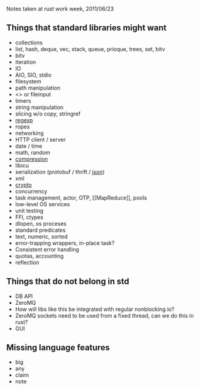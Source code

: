 Notes taken at rust work week, 2011/06/23

## Things that standard libraries might want

* collections
 * list, hash, deque, vec, stack, queue, prioque, trees, set, bitv
 * bitv
 * iteration
* IO
 * AIO, SIO, stdio
 * filesystem
 * path manipulation
 * <> or fileinput
 * timers
* string manipulation
 * slicing w/o copy, stringref
 * [regexp](https://github.com/elly/rustpcre)
 * ropes
* networking
 * HTTP client / server
* date / time
* math, random
* [compression](https://github.com/elly/rustzlib)
* libicu
* serialization (protobuf / thrift / [json](https://github.com/graydon/rust/blob/master/src/libstd/json.rs))
* xml
* [crypto](https://github.com/elly/rustcrypto)
* concurrency
 * task management, actor, OTP, [[MapReduce]], pools
* low-level OS services
* unit testing
* FFI, ctypes
* dlopen, os proceses
* standard predicates
 * text, numeric, sorted
* error-trapping wrappers, in-place task?
 * Consistent error handling
* quotas, accounting
* reflection

## Things that do not belong in std
* DB API
* ZeroMQ
 * How will libs like this be integrated with regular nonblocking io?
 * ZeroMQ sockets need to be used from a fixed thread, can we do this in rust?
* GUI

## Missing language features
* big
* any
* claim
* note
